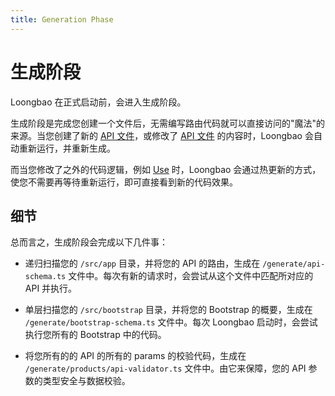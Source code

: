```yaml
---
title: Generation Phase
---
```


# 生成阶段

Loongbao 在正式启动前，会进入生成阶段。

生成阶段是完成您创建一个文件后，无需编写路由代码就可以直接访问的"魔法"的来源。当您创建了新的 [API 文件](/old/docs/api.md)，或修改了 [API 文件](/old/docs/api.md) 的内容时，Loongbao 会自动重新运行，并重新生成。

而当您修改了之外的代码逻辑，例如 [Use](/old/docs/use.md) 时，Loongbao 会通过热更新的方式，使您不需要再等待重新运行，即可直接看到新的代码效果。

## 细节

总而言之，生成阶段会完成以下几件事：

- 递归扫描您的 `/src/app` 目录，并将您的 API 的路由，生成在 `/generate/api-schema.ts` 文件中。每次有新的请求时，会尝试从这个文件中匹配所对应的 API 并执行。

- 单层扫描您的 `/src/bootstrap` 目录，并将您的 Bootstrap 的概要，生成在 `/generate/bootstrap-schema.ts` 文件中。每次 Loongbao 启动时，会尝试执行您所有的 Bootstrap 中的代码。

- 将您所有的的 API 的所有的 params 的校验代码，生成在 `/generate/products/api-validator.ts` 文件中。由它来保障，您的 API 参数的类型安全与数据校验。
